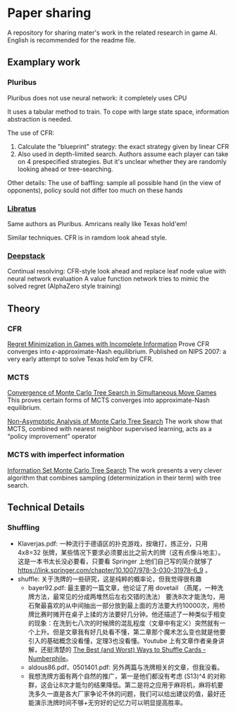 # Paper sharing
A repository for sharing mater's work in the related research in game AI. English is recommended for the readme file.

## Examplary work
### Pluribus
Pluribus does not use neural network: it completely uses CPU

It uses a tabular method to train. To cope with large state space, information abstraction is needed.

The use of CFR:
1. Calculate the "blueprint" strategy: the exact strategy given by linear CFR
2. Also used in depth-limited search. Authors assume each player can take on 4 prespecified strategies. But it's unclear whether they are randomly looking ahead or tree-searching.

Other details:
The use of baffling: sample all possible hand (in the view of opponents), policy sould not differ too much on these hands 

### [Libratus](https://science.sciencemag.org/content/359/6374/418/tab-pdf)
Same authors as Pluribus. Amricans really like Texas hold'em!

Similar techniques. CFR is in ramdom look ahead style.

### [Deepstack](https://arxiv.org/pdf/1701.01724.pdf)
Continual resolving: 
CFR-style look ahead and replace leaf node value with neural network evaluation
A value function network tries to mimic the solved regret (AlphaZero style training)

## Theory
### CFR
[Regret Minimization in Games with Incomplete Information](http://poker.cs.ualberta.ca/publications/NIPS07-cfr.pdf)
Prove CFR converges into $\epsilon$-approximate-Nash equilibrium. Published on NIPS 2007: a very early attempt to solve Texas hold'em by CFR.

### MCTS
[Convergence of Monte Carlo Tree Search in Simultaneous Move Games](https://papers.nips.cc/paper/2013/file/1579779b98ce9edb98dd85606f2c119d-Paper.pdf)
This proves certain forms of MCTS converges into approximate-Nash equilibrium.

[Non-Asymptotic Analysis of Monte Carlo Tree Search](https://arxiv.org/pdf/1902.05213.pdf)
The work show that MCTS, combined with nearest neighbor supervised learning, acts as a “policy improvement” operator

### MCTS with imperfect information
[Information Set Monte Carlo Tree Search](https://pure.york.ac.uk/portal/files/13014166/CowlingPowleyWhitehouse2012.pdf)
The work presents a very clever algorithm that combines sampling (determinization in their term) with tree search.


## Technical Details
### Shuffling
* Klaverjas.pdf: 一种流行于德语区的扑克游戏，按墩打，拣正分，只用 4x8=32 张牌，某些情况下要求必须要出比之前大的牌（这有点像斗地主）。这是一本书太长没必要看，只要看 Springer 上他们自己写的简介就够了 https://link.springer.com/chapter/10.1007/978-3-030-31978-6_9 。
* shuffle: 关于洗牌的一些研究，这是纯粹的概率论，但我觉得很有趣
    * bayer92.pdf: 最主要的一篇文章，他论证了用 dovetail （燕尾，一种洗牌方法，最常见的分成两堆然后左右交错的洗法） 要洗8次才能洗匀，用石聚最喜欢的从中间抽出一部分放到最上面的方法要大约10000次，用桥牌比赛时摊开在桌子上揉的方法要好几分钟。他还描述了一种类似于相变的现象：在洗到七八次的时候牌的混乱程度（文章中有定义）突然就有一个上升。但是文章我有好几处看不懂，第二章那个魔术怎么变也就是他要引入的基础概念没看懂，定理3也没看懂。Youtube 上有文章作者亲身讲解，还挺清楚的 [The Best (and Worst) Ways to Shuffle Cards - Numberphile](https://www.youtube.com/watch?v=AxJubaijQbI)。
    * aldous86.pdf、0501401.pdf: 另外两篇与洗牌相关的文章，但我没看。
    * 我想洗牌方面有两个自然的推广，第一是他们都没有考虑 (S13)^4 的对称群，这会让8次才能匀的结果降低。第二是将之应用于麻将机，麻将机要洗多久一直是各大厂家争论不休的问题，我们可以给出建议的值，最好还能演示洗牌时间不够+无穷好的记忆力可以明显提高胜率。
